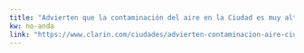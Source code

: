 ```yaml
---
title: "Advierten que la contaminación del aire en la Ciudad es muy alta - 02/09/2018 - Clarín.com"
kw: no-anda
link: "https://www.clarin.com/ciudades/advierten-contaminacion-aire-ciudad-alta_0_SJSb9DuHm.html"
---
```



